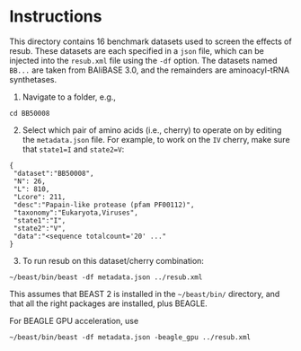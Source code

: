 
# Instructions


This directory contains 16 benchmark datasets used to screen the effects of resub. These datasets are each specified in a `json` file, which can be injected into the `resub.xml` file using the `-df` option. The datasets named `BB...` are taken from BAliBASE 3.0, and the remainders are aminoacyl-tRNA synthetases.


1. Navigate to a folder, e.g.,
```
cd BB50008
```

2. Select which pair of amino acids (i.e., cherry) to operate on by editing the `metadata.json` file. For example, to work on the `IV`  cherry, make sure that `state1=I` and `state2=V`:


```
{
 "dataset":"BB50008",
 "N": 26,
 "L": 810,
 "Lcore": 211,
 "desc":"Papain-like protease (pfam PF00112)",
 "taxonomy":"Eukaryota,Viruses",
 "state1":"I",
 "state2":"V",
 "data":"<sequence totalcount='20' ..."
}
```


3. To run resub on this dataset/cherry combination:
```
~/beast/bin/beast -df metadata.json ../resub.xml
```

This assumes that BEAST 2 is installed in the `~/beast/bin/` directory, and that all the right packages are installed, plus BEAGLE.

For BEAGLE GPU acceleration, use
```
~/beast/bin/beast -df metadata.json -beagle_gpu ../resub.xml
```



